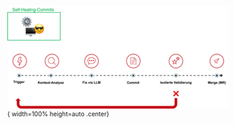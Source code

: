 <!-- # Self-Healing-Commits -->

![KI](images/self-healing-commits.png){ width=100% height=auto .center}

